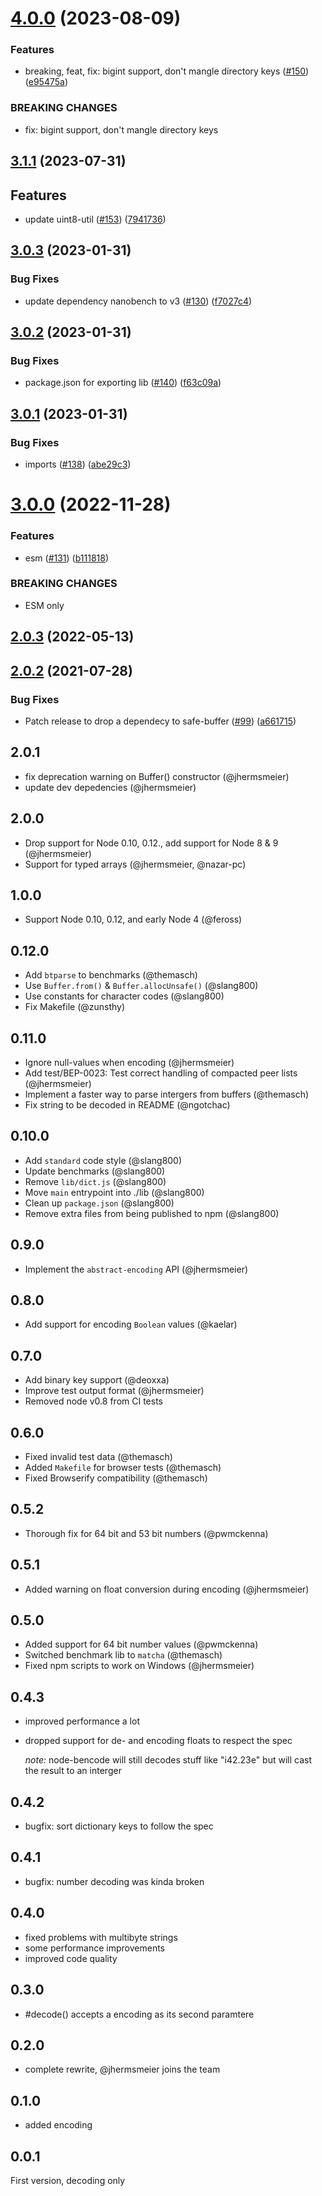# [4.0.0](https://github.com/webtorrent/node-bencode/compare/v3.1.0...v4.0.0) (2023-08-09)


### Features

* breaking, feat, fix: bigint support, don't mangle directory keys ([#150](https://github.com/webtorrent/node-bencode/pull/150)) ([e95475a](https://github.com/webtorrent/node-bencode/commit/e95475ac554fda8c756669ad31d8af2fae3d64f6))

### BREAKING CHANGES

* fix: bigint support, don't mangle directory keys

## [3.1.1](https://github.com/webtorrent/node-bencode/compare/v3.0.3...v3.1.1) (2023-07-31)

## Features

* update uint8-util ([#153](https://github.com/webtorrent/node-bencode/issues/153)) ([7941736](https://github.com/webtorrent/node-bencode/commit/79417361876a5e5b6b9b17260a5ede8042cfa3e6))

## [3.0.3](https://github.com/webtorrent/node-bencode/compare/v3.0.2...v3.0.3) (2023-01-31)


### Bug Fixes

* update dependency nanobench to v3 ([#130](https://github.com/webtorrent/node-bencode/issues/130)) ([f7027c4](https://github.com/webtorrent/node-bencode/commit/f7027c46f9cf86017f388fa6d811417b13e03e8e))

## [3.0.2](https://github.com/webtorrent/node-bencode/compare/v3.0.1...v3.0.2) (2023-01-31)


### Bug Fixes

* package.json for exporting lib ([#140](https://github.com/webtorrent/node-bencode/issues/140)) ([f63c09a](https://github.com/webtorrent/node-bencode/commit/f63c09a8a525e67b00cc0e7619eb84bd159855b2))

## [3.0.1](https://github.com/webtorrent/node-bencode/compare/v3.0.0...v3.0.1) (2023-01-31)


### Bug Fixes

* imports ([#138](https://github.com/webtorrent/node-bencode/issues/138)) ([abe29c3](https://github.com/webtorrent/node-bencode/commit/abe29c32ab327fafb323b05f17eda0aa9ca32478))

# [3.0.0](https://github.com/webtorrent/node-bencode/compare/v2.0.3...v3.0.0) (2022-11-28)


### Features

* esm ([#131](https://github.com/webtorrent/node-bencode/issues/131)) ([b111818](https://github.com/webtorrent/node-bencode/commit/b111818695c8e85e1268fa771fc49c7c6687167f))


### BREAKING CHANGES

* ESM only

## [2.0.3](https://github.com/webtorrent/node-bencode/compare/v2.0.2...v2.0.3) (2022-05-13)

## [2.0.2](https://github.com/webtorrent/node-bencode/compare/v2.0.1...v2.0.2) (2021-07-28)


### Bug Fixes

* Patch release to drop a dependecy to safe-buffer ([#99](https://github.com/webtorrent/node-bencode/issues/99)) ([a661715](https://github.com/webtorrent/node-bencode/commit/a6617150c53c3c00d0cd12c685c5f2ee47db30c0))

## 2.0.1

- fix deprecation warning on Buffer() constructor (@jhermsmeier)
- update dev depedencies (@jhermsmeier)

## 2.0.0

- Drop support for Node 0.10, 0.12., add support for Node 8 & 9  (@jhermsmeier)
- Support for typed arrays (@jhermsmeier, @nazar-pc)

## 1.0.0

- Support Node 0.10, 0.12, and early Node 4 (@feross)

## 0.12.0

- Add `btparse` to benchmarks (@themasch)
- Use `Buffer.from()` & `Buffer.allocUnsafe()` (@slang800)
- Use constants for character codes (@slang800)
- Fix Makefile (@zunsthy)

## 0.11.0

- Ignore null-values when encoding (@jhermsmeier)
- Add test/BEP-0023: Test correct handling of compacted peer lists (@jhermsmeier)
- Implement a faster way to parse intergers from buffers (@themasch)
- Fix string to be decoded in README (@ngotchac)

## 0.10.0

- Add `standard` code style (@slang800)
- Update benchmarks (@slang800)
- Remove `lib/dict.js` (@slang800)
- Move `main` entrypoint into ./lib (@slang800)
- Clean up `package.json` (@slang800)
- Remove extra files from being published to npm (@slang800)

## 0.9.0

- Implement the `abstract-encoding` API (@jhermsmeier)

## 0.8.0

- Add support for encoding `Boolean` values (@kaelar)

## 0.7.0

- Add binary key support (@deoxxa)
- Improve test output format (@jhermsmeier)
- Removed node v0.8 from CI tests

## 0.6.0

- Fixed invalid test data (@themasch)
- Added `Makefile` for browser tests (@themasch)
- Fixed Browserify compatibility (@themasch)

## 0.5.2

- Thorough fix for 64 bit and 53 bit numbers (@pwmckenna)

## 0.5.1

- Added warning on float conversion during encoding (@jhermsmeier)

## 0.5.0

- Added support for 64 bit number values (@pwmckenna)
- Switched benchmark lib to `matcha` (@themasch)
- Fixed npm scripts to work on Windows (@jhermsmeier)

## 0.4.3
 * improved performance a lot
 * dropped support for de- and encoding floats to respect the spec

   *note:* node-bencode will still decodes stuff like "i42.23e" but will cast the
   result to an interger

## 0.4.2
 * bugfix: sort dictionary keys to follow the spec

## 0.4.1
 * bugfix: number decoding was kinda broken

## 0.4.0
 * fixed problems with multibyte strings
 * some performance improvements
 * improved code quality

## 0.3.0
 * #decode() accepts a encoding as its second paramtere

## 0.2.0
 * complete rewrite, @jhermsmeier joins the team

## 0.1.0
 * added encoding

## 0.0.1
First version, decoding only
